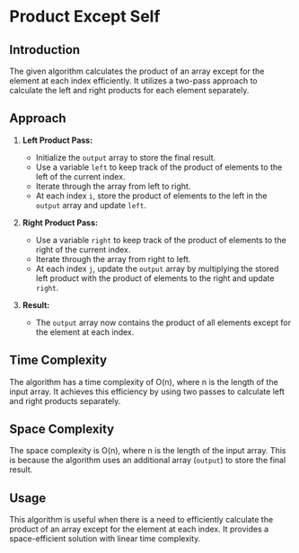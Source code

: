 # Product Except Self

## Introduction

The given algorithm calculates the product of an array except for the element at each index efficiently. It utilizes a two-pass approach to calculate the left and right products for each element separately.

## Approach

1. **Left Product Pass:**
   - Initialize the `output` array to store the final result.
   - Use a variable `left` to keep track of the product of elements to the left of the current index.
   - Iterate through the array from left to right.
   - At each index `i`, store the product of elements to the left in the `output` array and update `left`.

2. **Right Product Pass:**
   - Use a variable `right` to keep track of the product of elements to the right of the current index.
   - Iterate through the array from right to left.
   - At each index `j`, update the `output` array by multiplying the stored left product with the product of elements to the right and update `right`.

3. **Result:**
   - The `output` array now contains the product of all elements except for the element at each index.

## Time Complexity

The algorithm has a time complexity of O(n), where n is the length of the input array. It achieves this efficiency by using two passes to calculate left and right products separately.

## Space Complexity

The space complexity is O(n), where n is the length of the input array. This is because the algorithm uses an additional array (`output`) to store the final result.

## Usage

This algorithm is useful when there is a need to efficiently calculate the product of an array except for the element at each index. It provides a space-efficient solution with linear time complexity.
